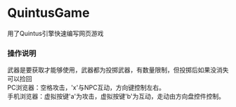 # QuintusGame
用了Quintus引擎快速编写网页游戏
### 操作说明

武器是要获取才能够使用，武器都为投掷武器，有数量限制，但投掷后如果没消失可以捡回<br>
PC浏览器：空格攻击，'x'与NPC互动，方向键控制左右。<br>
手机浏览器：虚拟按键'a'为攻击，虚拟按键'b'为互动，走动由方向盘控件控制。<br>
